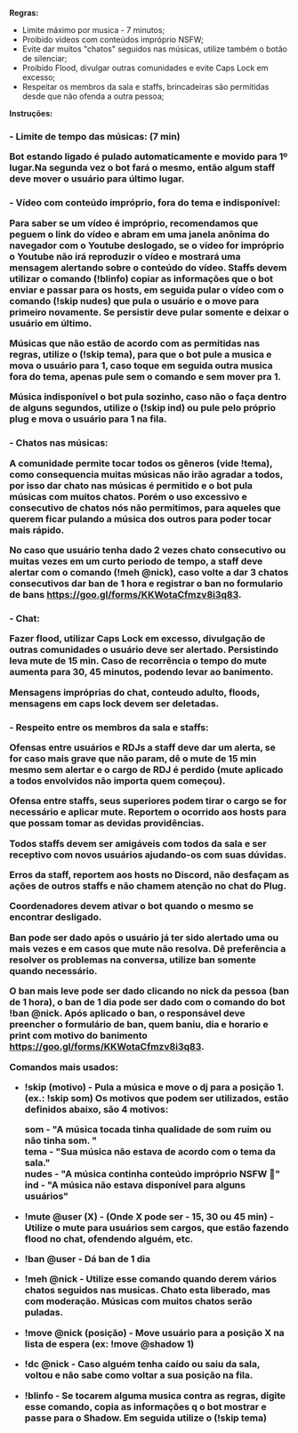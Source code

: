 **Regras:**

- Limite máximo por musica - 7 minutos;
- Proibido videos com conteúdos impróprio NSFW;
- Evite dar muitos "chatos" seguidos nas músicas, utilize também o botão de silenciar;
- Proibido Flood, divulgar outras comunidades e evite Caps Lock em excesso;
- Respeitar os membros da sala e staffs, brincadeiras são permitidas desde que não ofenda a outra pessoa;


**Instruções:**

<h3>- Limite de tempo das músicas: (7 min)

Bot estando ligado é pulado automaticamente e movido para 1º lugar.Na segunda vez o bot fará o mesmo, então algum staff deve mover o usuário para último lugar.

<h3>- Vídeo com conteúdo impróprio, fora do tema e indisponível:

Para saber se um vídeo é impróprio, recomendamos que peguem o link do vídeo e abram em uma janela anônima do navegador com o Youtube deslogado, se o vídeo for impróprio o Youtube não irá reproduzir o vídeo e mostrará uma mensagem alertando sobre o conteúdo do vídeo.
Staffs devem utilizar o comando (!blinfo) copiar as informações que o bot enviar e passar para os hosts, em seguida pular o vídeo com o comando (!skip nudes) que pula o usuário e o move para primeiro novamente. Se persistir deve pular somente e deixar o usuário em último.

Músicas que não estão de acordo com as permitidas nas regras, utilize o (!skip tema), para que o bot pule a musica e mova o usuário para 1, caso toque em seguida outra musica fora do tema, apenas pule sem o comando e sem mover pra 1.

Música indisponível o bot pula sozinho, caso não o faça dentro de alguns segundos, utilize o (!skip ind) ou pule pelo próprio plug e mova o usuário para 1 na fila.

<h3>- Chatos nas músicas:

A comunidade permite tocar todos os gêneros (vide !tema), como consequencia muitas músicas não irão agradar a todos, por isso dar chato nas músicas é permitido e o bot pula músicas com muitos chatos. Porém o uso excessivo e consecutivo de chatos nós não permitimos, para aqueles que querem ficar pulando a música dos outros para poder tocar mais rápido.

No caso que usuário tenha dado 2 vezes chato consecutivo ou muitas vezes em um curto periodo de tempo, a staff deve alertar com o comando (!meh @nick), caso volte a dar 3 chatos consecutivos dar ban de 1 hora e registrar o ban no formulario de bans https://goo.gl/forms/KKWotaCfmzv8i3q83.

<h3>- Chat:

Fazer flood, utilizar Caps Lock em excesso, divulgação de outras comunidades o usuário deve ser alertado. Persistindo leva mute de 15 min. Caso de recorrência o tempo do mute aumenta para 30, 45 minutos, podendo levar ao banimento.

Mensagens impróprias do chat, conteudo adulto, floods, mensagens em caps lock devem ser deletadas.

<h3>- Respeito entre os membros da sala e staffs:

Ofensas entre usuários e RDJs a staff deve dar um alerta, se for caso mais grave que não param, dê o mute de 15 min mesmo sem alertar e o cargo de RDJ é perdido (mute aplicado a todos envolvidos não importa quem começou).

Ofensa entre staffs, seus superiores podem tirar o cargo se for necessário e aplicar mute. Reportem o ocorrido aos hosts para que possam tomar as devidas providências.

Todos staffs devem ser amigáveis com todos da sala e ser receptivo com novos usuários ajudando-os com suas dúvidas.

Erros da staff, reportem aos hosts no Discord, não desfaçam as ações de outros staffs e não chamem atenção no chat do Plug.

Coordenadores devem ativar o bot quando o mesmo se encontrar desligado.

Ban pode ser dado após o usuário já ter sido alertado uma ou mais vezes e em casos que mute não resolva. Dê preferência a resolver os problemas na conversa, utilize ban somente quando necessário. 

O ban mais leve pode ser dado clicando no nick da pessoa (ban de 1 hora), o ban de 1 dia pode ser dado com o comando do bot !ban @nick. Após aplicado o ban, o responsável deve preencher o formulário de ban, quem baniu, dia e horario e print com motivo do banimento https://goo.gl/forms/KKWotaCfmzv8i3q83.


**Comandos mais usados:**

- !skip (motivo) - Pula a música e move o dj para a posição 1. (ex.: !skip som)
Os motivos que podem ser utilizados, estão definidos abaixo, são 4 motivos: 

   som - "A música tocada tinha qualidade de som ruim ou não tinha som. "</br>
   tema - "Sua música não estava de acordo com o tema da sala."</br>
   nudes - "A música continha conteúdo impróprio NSFW :underage:"</br>
   ind - "A música não estava disponível para alguns usuários"</br>

- !mute @user (X) - (Onde X pode ser - 15, 30 ou 45 min) - Utilize o mute para usuários sem cargos, que estão fazendo flood no chat, ofendendo alguém, etc.
- !ban @user - Dá ban de 1 dia
- !meh @nick - Utilize esse comando quando derem vários chatos seguidos nas musicas. Chato esta liberado, mas com moderação. Músicas com muitos chatos serão puladas. 
- !move @nick (posição) - Move usuário para a posição X na lista de espera (ex: !move @shadow 1)
- !dc @nick - Caso alguém tenha caído ou saiu da sala, voltou e não sabe como voltar a sua posição na fila.
- !blinfo - Se tocarem alguma musica contra as regras, digite esse comando, copia as informações q o bot mostrar e passe para o Shadow. Em seguida utilize o (!skip tema)
